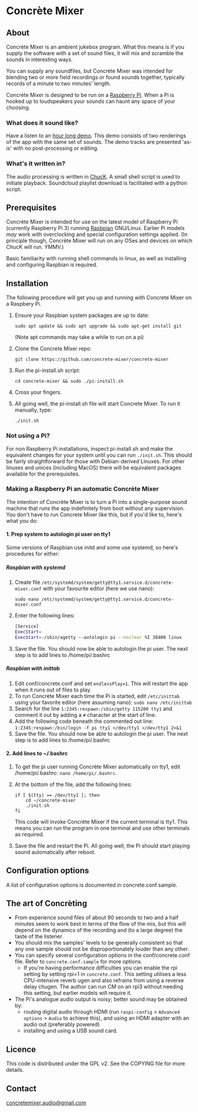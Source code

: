 # Concrète Mixer

## About

Concrète Mixer is an ambient jukebox program. What this means is if you supply the software with a set of sound files, it will mix and scramble the sounds in interesting ways.

You can supply any soundfiles, but Concrète Mixer was intended for blending two or more field recordings or found sounds together, typically records of a minute to two minutes' length.

Concrète Mixer is designed to be run on a [Raspberry Pi](https://www.raspberrypi.org/). When a Pi is hooked up to loudspeakers your sounds can haunt any space of your choosing.

### What does it sound like?

Have a listen to an [hour long demo](https://concrete-mixer.bandcamp.com). This demo consists of two renderings of the app with the same set of sounds. The demo tracks are presented 'as-is' with no post-processing or editing.

### What's it written in?

The audio processing is written in [ChucK](http://chuck.cs.princeton.edu). A small shell script is used to initiate playback. Soundcloud playlist download is facilitated with a python script.

## Prerequisites

Concrète Mixer is intended for use on the latest model of Raspberry Pi (currently Raspberry Pi 3) running [Rasbpian](https://www.raspbian.org/) GNU/Linux. Earlier Pi models *may* work with overclocking and special configuration settings applied. (In principle though, Concrète Mixer will run on any OSes and devices on which ChucK will run. YMMV.)

Basic familiarity with running shell commands in linux, as well as installing and configuring Raspbian is required.

## Installation

The following procedure will get you up and running with Concrete Mixer on a Raspbery Pi.

1. Ensure your Raspbian system packages are up to date:

    `sudo apt update && sudo apt upgrade && sudo apt-get install git`

    (Note apt commands may take a while to run on a pi)

2. Clone the Concrete Mixer repo:

    `git clone https://github.com/concrete-mixer/concrete-mixer`

3. Run the pi-install.sh script:

    `cd concrete-mixer && sudo ./pi-install.sh`

4. Cross your fingers.

4. All going well, the pi-install.sh file will start Concrete Mixer. To run it manually, type:

    `./init.sh`

### Not using a Pi?

For non Raspberry Pi installations, inspect pi-install.sh and make the equivalent changes for your system until you can run `./init.sh`. This should be fairly straightforward for those with Debian-derived Linuxes. For other linuxes and unices (including MacOS) there will be equivalent packages available for the prerequisites.

### Making a Raspberry Pi an automatic Concrète Mixer

The intention of Concrète Mixer is to turn a Pi into a single-purpose sound machine that runs the app indefinitely from boot without any supervision. You don't have to run Concrete Mixer like this, but if you'd like to, here's what you do:

#### 1. Prep system to autologin pi user on tty1

Some versions of Raspbian use initd and some use systemd, so here's procedures for either:

##### Raspbian with systemd

1. Create file `/etc/systemd/system/getty@tty1.service.d/concrete-mixer.conf` with your favourite editor (here we use nano):

    `sudo nano /etc/systemd/system/getty@tty1.service.d/concrete-mixer.conf`

2. Enter the following lines:

    ```bash
    [Service]
    ExecStart=
    ExecStart=-/sbin/agetty --autologin pi --noclear %I 38400 linux
    ```

3. Save the file. You should now be able to autologin the pi user. The next step is to add lines to /home/pi/.bashrc


##### Raspbian with inittab

1. Edit conf/concrete.conf and set ``endlessPlay=1``. This will restart the app when it runs out of files to play.
2. To run Concrète Mixer each time the Pi is started, edit ``/etc/inittab`` using your favorite editor (here assuming nano):
    ``sudo nano /etc/inittab``
3. Search for the line ``1:2345:respawn:/sbin/getty 115200 tty1`` and comment it out by adding a ``#`` character at the start of line.
4. Add the following code beneath the commented out line: ``1:2345:respawn:/bin/login -f pi tty1 </dev/tty1 >/dev/tty1 2>&1``
5. Save the file. You should now be able to autologin the pi user. The next step is to add lines to /home/pi/.bashrc


#### 2. Add lines to ~/.bashrc

1. To get the pi user running Concrète Mixer automatically on tty1, edit /home/pi/.bashrc:
    ``nano /home/pi/.bashrc``.

2. At the bottom of the file, add the following lines:

    ```
    if [ $(tty) == /dev/tty1 ]; then
        cd ~/concrete-mixer
        ./init.sh
    fi
    ```

    This code will invoke Concrète Mixer if the current terminal is tty1. This means you can run the program in one terminal and use other terminals as required.

3. Save the file and restart the Pi. All going well, the Pi should start playing sound automatically after reboot.


## Configuration options

A list of configuration options is documented in concrete.conf.sample.

## The art of Concrèting

* From experience sound files of about 90 seconds to two and a half minutes seem to work best in terms of the flow of the mix, but this will depend on the dynamics of the recording and (to a large degree) the taste of the listener.
* You should mix the samples' levels to be generally consistent so that any one sample should not be disproportionately louder than any other.
* You can specify several configuration options in the conf/concrete.conf file. Refer to `concrete.conf.sample` for more options.
    * If you're having performance difficulties you can enable the rpi setting by setting rpi=1 in `concrete.conf`. This setting utilises a less CPU-intensive reverb ugen and also refrains from using a reverse delay chugen. The author can run CM on an rpi3 without needing this setting, but earlier models will require it.
* The Pi's analogue audio output is noisy; better sound may be obtained by:
    * routing digital audio through HDMI (run `raspi-config` > `Advanced options` > `Audio` to achieve this), and using an HDMI adapter with an audio out (preferably powered)
    * installing and using a USB sound card.

## Licence

This code is distributed under the GPL v2. See the COPYING file for more details.

## Contact
<concretemixer.audio@gmail.com>
